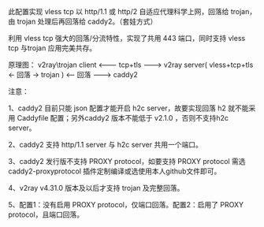此配置实现 vless tcp 以 http/1.1 或 http/2 自适应代理科学上网，回落给 trojan，由 trojan 处理后再回落给 caddy2。（套娃方式）

利用 vless tcp 强大的回落/分流特性，实现了共用 443 端口，同时支持 vless tcp 与trojan 应用完美共存。

原理图： v2ray\trojan client <--- tcp+tls ---> v2ray server( vless+tcp+tls <- 回落 -> trojan ) <-- 回落 ---> caddy2

注意：

1、caddy2 目前只能 json 配置才能开启 h2c server，故要实现回落 h2 就不能采用 Caddyfile 配置；另外caddy2 版本不能低于 v2.1.0 ，否则不支持h2c server。

2、caddy2 支持 http/1.1 server 与 h2c server 共用一个端口。

3、caddy2 发行版不支持 PROXY protocol，如要支持 PROXY protocol 需选 caddy2-proxyprotocol 插件定制编译或选使用本人github文件即可。

4、v2ray v4.31.0 版本及以后才支持 trojan 及完整回落。

5、配置1：没有启用 PROXY protocol，仅端口回落。配置2：启用了 PROXY protocol，且端口回落。
